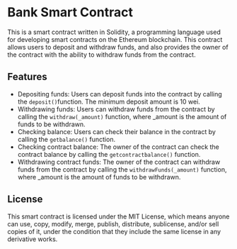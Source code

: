 # Bank Smart Contract

This is a smart contract written in Solidity, a programming language used for developing smart contracts on the Ethereum blockchain. This contract allows users to deposit and withdraw funds, and also provides the owner of the contract with the ability to withdraw funds from the contract.

## Features

- Depositing funds: Users can deposit funds into the contract by calling the `deposit()`function. The minimum deposit amount is 10 wei.
- Withdrawing funds: Users can withdraw funds from the contract by calling the `withdraw(_amount)` function, where _amount is the amount of funds to be withdrawn.
- Checking balance: Users can check their balance in the contract by calling the `getbalance()` function.
- Checking contract balance: The owner of the contract can check the contract balance by calling the `getcontractbalance()` function.
- Withdrawing contract funds: The owner of the contract can withdraw funds from the contract by calling the `withdrawFunds(_amount)` function, where _amount is the amount of funds to be withdrawn.


## License

This smart contract is licensed under the MIT License, which means anyone can use, copy, modify, merge, publish, distribute, sublicense, and/or sell copies of it, under the condition that they include the same license in any derivative works.

